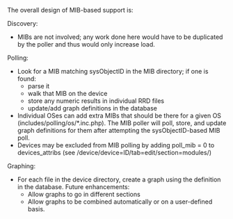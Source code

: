 The overall design of MIB-based support is:

Discovery:
  - MIBs are not involved; any work done here would have to be 
    duplicated by the poller and thus would only increase load.

Polling:
  - Look for a MIB matching sysObjectID in the MIB directory; if one
    is found:
    - parse it
    - walk that MIB on the device
    - store any numeric results in individual RRD files
    - update/add graph definitions in the database
  - Individual OSes can add extra MIBs that should be there for a given
    OS (includes/polling/os/*.inc.php).  The MIB poller will poll, 
    store, and update graph definitions for them after attempting the
    sysObjectID-based MIB poll.
  - Devices may be excluded from MIB polling by adding poll_mib = 0 to
    devices_attribs (see /device/device=ID/tab=edit/section=modules/)

Graphing:
  - For each file in the device directory, create a graph using the
    definition in the database.  Future enhancements:
    - Allow graphs to go in different sections
    - Allow graphs to be combined automatically or on a user-defined
      basis.

